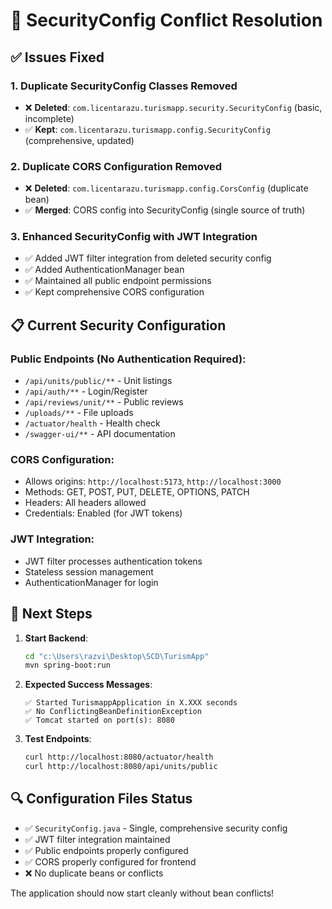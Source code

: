 # 🔧 SecurityConfig Conflict Resolution

## ✅ **Issues Fixed**

### 1. **Duplicate SecurityConfig Classes Removed**
- ❌ **Deleted**: `com.licentarazu.turismapp.security.SecurityConfig` (basic, incomplete)
- ✅ **Kept**: `com.licentarazu.turismapp.config.SecurityConfig` (comprehensive, updated)

### 2. **Duplicate CORS Configuration Removed**
- ❌ **Deleted**: `com.licentarazu.turismapp.config.CorsConfig` (duplicate bean)
- ✅ **Merged**: CORS config into SecurityConfig (single source of truth)

### 3. **Enhanced SecurityConfig with JWT Integration**
- ✅ Added JWT filter integration from deleted security config
- ✅ Added AuthenticationManager bean
- ✅ Maintained all public endpoint permissions
- ✅ Kept comprehensive CORS configuration

## 📋 **Current Security Configuration**

### Public Endpoints (No Authentication Required):
- `/api/units/public/**` - Unit listings
- `/api/auth/**` - Login/Register
- `/api/reviews/unit/**` - Public reviews
- `/uploads/**` - File uploads
- `/actuator/health` - Health check
- `/swagger-ui/**` - API documentation

### CORS Configuration:
- Allows origins: `http://localhost:5173`, `http://localhost:3000`
- Methods: GET, POST, PUT, DELETE, OPTIONS, PATCH
- Headers: All headers allowed
- Credentials: Enabled (for JWT tokens)

### JWT Integration:
- JWT filter processes authentication tokens
- Stateless session management
- AuthenticationManager for login

## 🚀 **Next Steps**

1. **Start Backend**:
   ```bash
   cd "c:\Users\razvi\Desktop\SCD\TurismApp"
   mvn spring-boot:run
   ```

2. **Expected Success Messages**:
   ```
   ✅ Started TurismappApplication in X.XXX seconds
   ✅ No ConflictingBeanDefinitionException
   ✅ Tomcat started on port(s): 8080
   ```

3. **Test Endpoints**:
   ```bash
   curl http://localhost:8080/actuator/health
   curl http://localhost:8080/api/units/public
   ```

## 🔍 **Configuration Files Status**

- ✅ `SecurityConfig.java` - Single, comprehensive security config
- ✅ JWT filter integration maintained
- ✅ Public endpoints properly configured
- ✅ CORS properly configured for frontend
- ❌ No duplicate beans or conflicts

The application should now start cleanly without bean conflicts!
